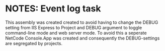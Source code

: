 ﻿# NOTES: Event log task

This assembly was created created to avoid having to change the DEBUG setting from IIS Express to Project and DEBUG
argument to toggle command-line mode and web server mode. To avoid this a seperate NetCode Console.App was created and 
consequently the DEBUG-settings are segregated by projects. 